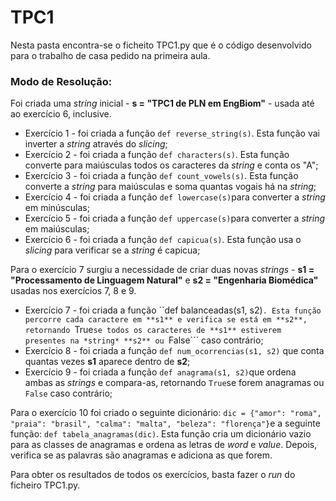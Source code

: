 # TPC1

Nesta pasta encontra-se o ficheito TPC1.py que é o código desenvolvido para o trabalho de casa pedido na primeira aula. 

### Modo de Resolução:
Foi criada uma *string* inicial - **s = "TPC1 de PLN em EngBiom"** - usada até ao exercício 6, inclusive.

- Exercício 1 - foi criada a função ```def reverse_string(s)```. Esta função vai inverter a *string* através do *slicing*;
- Exercício 2 - foi criada a função ```def characters(s)```. Esta função converte para maiúsculas todos os caracteres da *string* e conta os "A";
- Exercício 3 - foi criada a função ```def count_vowels(s)```. Esta função converte a *string* para maiúsculas e soma quantas vogais há na *string*;
- Exercício 4 - foi criada a função ```def lowercase(s)```para converter a *string* em minúsculas;
- Exercício 5 - foi criada a função ```def uppercase(s)```para converter a *string* em maiúsculas;
- Exercício 6 - foi criada a função ```def capicua(s)```. Esta função usa o *slicing* para verificar se a *string* é capicua;

Para o exercício 7 surgiu a necessidade de criar duas novas *strings* - **s1 = "Processamento de Linguagem Natural"** e **s2 = "Engenharia Biomédica"** usadas nos exercícios 7, 8 e 9.

- Exercício 7 - foi criada a função ``def balanceadas(s1, s2)```. Esta função percorre cada caractere em **s1** e verifica se está em **s2**, retornando ```True```se todos os caracteres de **s1** estiverem presentes na *string* **s2** ou ```False``` caso contrário;
- Exercício 8 - foi criada a função ```def num_ocorrencias(s1, s2)``` que conta quantas vezes **s1** aparece dentro de **s2**;
- Exercício 9 - foi criada a função ```def anagrama(s1, s2)```que ordena ambas as *strings* e compara-as, retornando ```True```se forem anagramas ou ```False``` caso contrário;

Para o exercício 10 foi criado o seguinte dicionário: ```dic = {"amor": "roma", "praia": "brasil", "calma": "malta", "beleza": "florença"}```e a seguinte função: ```def tabela_anagramas(dic)```.  Esta função cria um dicionário vazio para as classes de anagramas e ordena as letras de *word* e *value*. Depois, verifica se as palavras são anagramas e adiciona as que forem.

Para obter os resultados de todos os exercícios, basta fazer o *run* do ficheiro TPC1.py.
